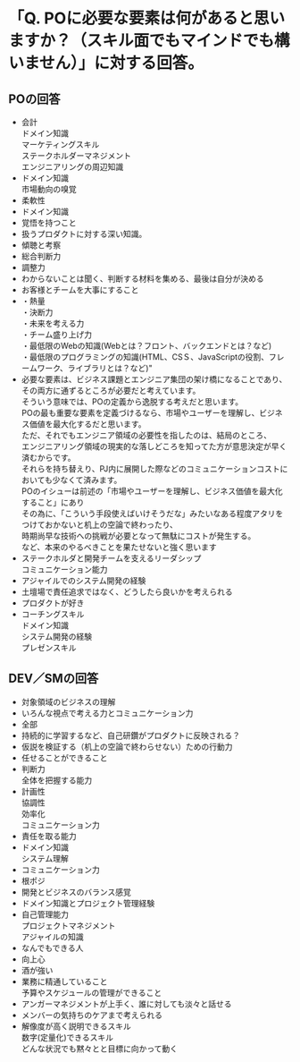 # 「Q. POに必要な要素は何があると思いますか？（スキル面でもマインドでも構いません）」に対する回答。
## POの回答
* 会計
<br>ドメイン知識
<br>マーケティングスキル
<br>ステークホルダーマネジメント
<br>エンジニアリングの周辺知識
* ドメイン知識
<br>市場動向の嗅覚
* 柔軟性
* ドメイン知識
* 覚悟を持つこと
* 扱うプロダクトに対する深い知識。
* 傾聴と考察
* 総合判断力
* 調整力
* わからないことは聞く、判断する材料を集める、最後は自分が決める
* お客様とチームを大事にすること
* ・熱量
<br>・決断力
<br>・未来を考える力
<br>・チーム盛り上げ力
<br>・最低限のWebの知識(Webとは？フロント、バックエンドとは？など)
<br>・最低限のプログラミングの知識(HTML、CSＳ、JavaScriptの役割、フレームワーク、ライブラリとは？など)"
* 必要な要素は、ビジネス課題とエンジニア集団の架け橋になることであり、その両方に通ずるところが必要だと考えています。
<br>そういう意味では、POの定義から逸脱する考えだと思います。
<br>POの最も重要な要素を定義づけるなら、市場やユーザーを理解し、ビジネス価値を最大化するだと思います。
<br>ただ、それでもエンジニア領域の必要性を指したのは、結局のところ、
<br>エンジニアリング領域の現実的な落しどころを知ってた方が意思決定が早く済むからです。
<br>それらを持ち替えり、PJ内に展開した際などのコミュニケーションコストにおいても少なくて済みます。
<br>POのイシューは前述の「市場やユーザーを理解し、ビジネス価値を最大化すること」にあり
<br>その為に、「こういう手段使えばいけそうだな」みたいなある程度アタリをつけておかないと机上の空論で終わったり、
<br>時期尚早な技術への挑戦が必要となって無駄にコストが発生する。
<br>など、本来のやるべきことを果たせないと強く思います
* ステークホルダと開発チームを支えるリーダシップ
<br>コミュニケーション能力
* アジャイルでのシステム開発の経験
* 土壇場で責任追求ではなく、どうしたら良いかを考えられる
* プロダクトが好き
* コーチングスキル
<br>ドメイン知識
<br>システム開発の経験
<br>プレゼンスキル

## DEV／SMの回答
* 対象領域のビジネスの理解
* いろんな視点で考える力とコミュニケーション力
* 全部
* 持続的に学習するなど、自己研鑽がプロダクトに反映される？
* 仮説を検証する（机上の空論で終わらせない）ための行動力
* 任せることができること
* 判断力
<br>全体を把握する能力
* 計画性
<br>協調性
<br>効率化
<br>コミュニケーション力
* 責任を取る能力
* ドメイン知識
<br>システム理解
* コミュニケーション力
* 根ポジ
* 開発とビジネスのバランス感覚
* ドメイン知識とプロジェクト管理経験
* 自己管理能力
<br>プロジェクトマネジメント
<br>アジャイルの知識
* なんでもできる人
* 向上心
* 酒が強い
* 業務に精通していること
<br>予算やスケジュールの管理ができること
* アンガーマネジメントが上手く、誰に対しても淡々と話せる
* メンバーの気持ちのケアまで考えられる
* 解像度が高く説明できるスキル
<br>数字(定量化)できるスキル
<br>どんな状況でも黙々とと目標に向かって動く